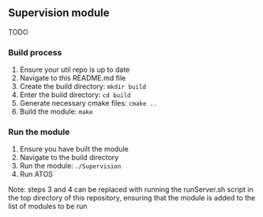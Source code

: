 ## Supervision module
TODO

### Build process
1) Ensure your util repo is up to date
2) Navigate to this README.md file
3) Create the build directory: ```mkdir build```
4) Enter the build directory: ```cd build```
5) Generate necessary cmake files: ```cmake ..```
6) Build the module: ```make```

### Run the module
1) Ensure you have built the module
2) Navigate to the build directory
3) Run the module: ```./Supervision```
4) Run ATOS

Note: steps 3 and 4 can be replaced with running the runServer.sh script in the top directory of this repository, ensuring that the module is added to the list of modules to be run
